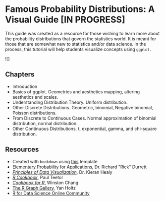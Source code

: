 # Famous Probability Distributions: A Visual Guide [IN PROGRESS]

This guide was created as a resource for those wishing to learn more about the probability distributions that govern the statistics world. It is meant for those that are somewhat new to statistics and/or data science. In the process, this tutorial will help students visualize concepts using `ggplot`.

![]

## Chapters
- Introduction
- Basics of ggplot. Geometries and aesthetics mapping, altering aesthetics and scales.
- Understanding Distribution Theory. Uniform distribution.
- Other Discrete Distributions. Geometric, binomial, Negative binomial, Poisson distributions.
- From Discrete to Continuous Cases. Normal approximation of binomial distribution, normal distribution.
- Other Continuous Distributions. t, exponential, gamma, and chi-square distribution.

## Resources
- Created with `bookdown` using [this](https://github.com/rstudio/bookdown-demo) template
- [Elementary Probability for Applications](https://services.math.duke.edu/~rtd/EP4A/EP4A.html), Dr. Richard "Rick" Durrett
- [_Principles of Data Visualization_](https://socviz.co/index.html#preface), Dr. Kieran Healy
- [_R Cookbook_](https://www.amazon.com/gp/product/0596809158/ref=as_li_tf_tl?ie=UTF8&camp=1789&creative=9325&creativeASIN=0596809158&linkCode=as2&tag=cooforr09-20), Paul Teetor
- [_Cookbook for R_](http://www.cookbook-r.com/), Winston Chang
- [The R Graph Gallery](https://www.r-graph-gallery.com/index.html), Yan Holtz
- [R for Data Science Online Community](https://www.rfordatasci.com/)
